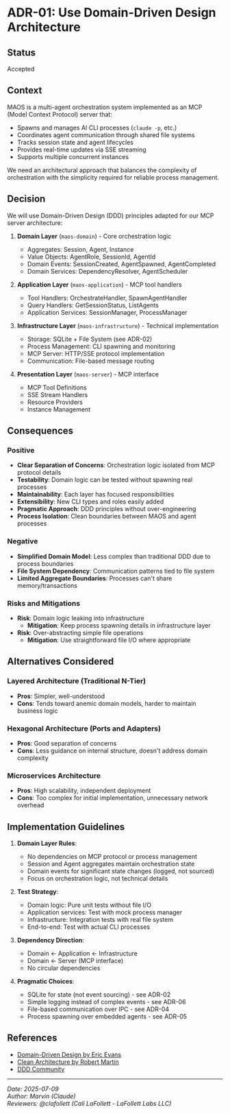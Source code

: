 # ADR-01: Use Domain-Driven Design Architecture

## Status
Accepted

## Context
MAOS is a multi-agent orchestration system implemented as an MCP (Model Context Protocol) server that:
- Spawns and manages AI CLI processes (`claude -p`, etc.)
- Coordinates agent communication through shared file systems
- Tracks session state and agent lifecycles
- Provides real-time updates via SSE streaming
- Supports multiple concurrent instances

We need an architectural approach that balances the complexity of orchestration with the simplicity required for reliable process management.

## Decision
We will use Domain-Driven Design (DDD) principles adapted for our MCP server architecture:

1. **Domain Layer** (`maos-domain`) - Core orchestration logic
   - Aggregates: Session, Agent, Instance
   - Value Objects: AgentRole, SessionId, AgentId
   - Domain Events: SessionCreated, AgentSpawned, AgentCompleted
   - Domain Services: DependencyResolver, AgentScheduler

2. **Application Layer** (`maos-application`) - MCP tool handlers
   - Tool Handlers: OrchestrateHandler, SpawnAgentHandler
   - Query Handlers: GetSessionStatus, ListAgents
   - Application Services: SessionManager, ProcessManager

3. **Infrastructure Layer** (`maos-infrastructure`) - Technical implementation
   - Storage: SQLite + File System (see ADR-02)
   - Process Management: CLI spawning and monitoring
   - MCP Server: HTTP/SSE protocol implementation
   - Communication: File-based message routing

4. **Presentation Layer** (`maos-server`) - MCP interface
   - MCP Tool Definitions
   - SSE Stream Handlers
   - Resource Providers
   - Instance Management

## Consequences

### Positive
- **Clear Separation of Concerns**: Orchestration logic isolated from MCP protocol details
- **Testability**: Domain logic can be tested without spawning real processes
- **Maintainability**: Each layer has focused responsibilities
- **Extensibility**: New CLI types and roles easily added
- **Pragmatic Approach**: DDD principles without over-engineering
- **Process Isolation**: Clean boundaries between MAOS and agent processes

### Negative
- **Simplified Domain Model**: Less complex than traditional DDD due to process boundaries
- **File System Dependency**: Communication patterns tied to file system
- **Limited Aggregate Boundaries**: Processes can't share memory/transactions

### Risks and Mitigations
- **Risk**: Domain logic leaking into infrastructure
  - **Mitigation**: Keep process spawning details in infrastructure layer
- **Risk**: Over-abstracting simple file operations
  - **Mitigation**: Use straightforward file I/O where appropriate

## Alternatives Considered

### Layered Architecture (Traditional N-Tier)
- **Pros**: Simpler, well-understood
- **Cons**: Tends toward anemic domain models, harder to maintain business logic

### Hexagonal Architecture (Ports and Adapters)
- **Pros**: Good separation of concerns
- **Cons**: Less guidance on internal structure, doesn't address domain complexity

### Microservices Architecture
- **Pros**: High scalability, independent deployment
- **Cons**: Too complex for initial implementation, unnecessary network overhead

## Implementation Guidelines

1. **Domain Layer Rules**:
   - No dependencies on MCP protocol or process management
   - Session and Agent aggregates maintain orchestration state
   - Domain events for significant state changes (logged, not sourced)
   - Focus on orchestration logic, not technical details

2. **Test Strategy**:
   - Domain logic: Pure unit tests without file I/O
   - Application services: Test with mock process manager
   - Infrastructure: Integration tests with real file system
   - End-to-end: Test with actual CLI processes

3. **Dependency Direction**:
   - Domain ← Application ← Infrastructure
   - Domain ← Server (MCP interface)
   - No circular dependencies

4. **Pragmatic Choices**:
   - SQLite for state (not event sourcing) - see ADR-02
   - Simple logging instead of complex events - see ADR-06
   - File-based communication over IPC - see ADR-04
   - Process spawning over embedded agents - see ADR-05

## References
- [Domain-Driven Design by Eric Evans](https://www.amazon.com/Domain-Driven-Design-Tackling-Complexity-Software/dp/0321125215)
- [Clean Architecture by Robert Martin](https://blog.cleancoder.com/uncle-bob/2012/08/13/the-clean-architecture.html)
- [DDD Community](https://github.com/ddd-crew)

---
*Date: 2025-07-09*  
*Author: Marvin (Claude)*  
*Reviewers: @clafollett (Cali LaFollett - LaFollett Labs LLC)*